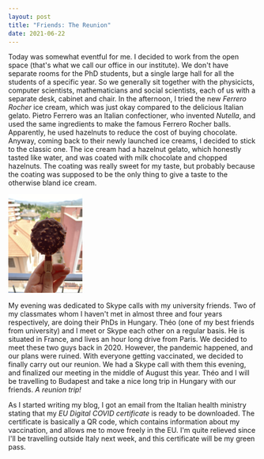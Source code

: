 ```yaml
---
layout: post
title: "Friends: The Reunion"
date: 2021-06-22
---
```


Today was somewhat eventful for me. I decided to work from the open space (that's what we call our office in our institute). We don't have separate rooms for the PhD students, but a single large hall for all the students of a specific year. So we generally sit together with the physicicts, computer scientists, mathematicians and social scientists, each of us with a separate desk, cabinet and chair. In the afternoon, I tried the new *Ferrero Rocher* ice cream, which was just okay compared to the delicious Italian gelato. Pietro Ferrero was an Italian confectioner, who invented *Nutella*, and used the same ingredients to make the famous Ferrero Rocher balls. Apparently, he used hazelnuts to reduce the cost of buying chocolate. Anyway, coming back to their newly launched ice creams, I decided to stick to the classic one. The ice cream had a hazelnut gelato, which honestly tasted like water, and was coated with milk chocolate and chopped hazelnuts. The coating was really sweet for my taste, but probably because the coating was supposed to be the only thing to give a taste to the otherwise bland ice cream.


<img src="../images/fr.jpg" width="150" />


My evening was dedicated to Skype calls with my university friends. Two of my classmates whom I haven't met in almost three and four years respectively, are doing their PhDs in Hungary. Théo (one of my best friends from university) and I meet or Skype each other on a regular basis. He is situated in France, and lives an hour long drive from Paris. We decided to meet these two guys back in 2020. However, the pandemic happened, and our plans were ruined. With everyone getting vaccinated, we decided to finally carry out our reunion. We had a Skype call with them this evening, and finalized our meeting in the middle of August this year. Théo and I will be travelling to Budapest and take a nice long trip in Hungary with our friends. *A reunion trip!* 

As I started writing my blog, I got an email from the Italian health ministry stating that my *EU Digital COVID certificate* is ready to be downloaded. The certificate is basically a QR code, which contains information about my vaccination, and allows me to move freely in the EU. I'm quite relieved since I'll be travelling outside Italy next week, and this certificate will be my green pass. 
